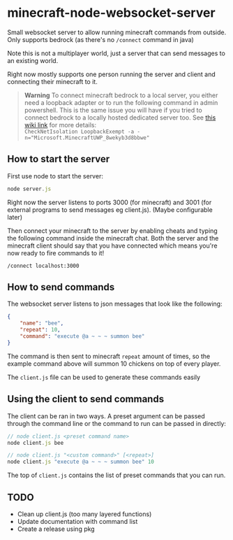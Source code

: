 # minecraft-node-websocket-server
Small websocket server to allow running minecraft commands from outside.
Only supports bedrock (as there's no `/connect` command in java)

Note this is not a multiplayer world, just a server that can send messages to an existing world.

Right now mostly supports one person running the server and client and connecting their minecraft to it. 

> **Warning**
> To connect minecraft bedrock to a local server, you either need a loopback adapter or to run the following command in admin powershell. This is the same issue you will have if you tried to connect bedrock to a locally hosted dedicated server too. See [this wiki link](https://minecraft.fandom.com/wiki/Bedrock_Dedicated_Server#Connection) for more details:  
> `CheckNetIsolation LoopbackExempt -a -n="Microsoft.MinecraftUWP_8wekyb3d8bbwe"`


## How to start the server
First use node to start the server:
```js
node server.js
```
Right now the server listens to ports 3000 (for minecraft) and 3001 (for external programs to send messages eg client.js). (Maybe configurable later)

Then connect your minecraft to the server by enabling cheats and typing the following command inside the minecraft chat. Both the server and the minecraft client should say that you have connected which means you're now ready to fire commands to it!
```
/connect localhost:3000
```

## How to send commands 

The websocket server listens to json messages that look like the following:
```json
{
    "name": "bee",
    "repeat": 10,
    "command": "execute @a ~ ~ ~ summon bee"
}
```

The command is then sent to minecraft `repeat` amount of times, so the example command above will summon 10 chickens on top of every player.

The `client.js` file can be used to generate these commands easily

## Using the client to send commands

The client can be ran in two ways. A preset argument can be passed through the command line or the command to run can be passed in directly:
```js
// node client.js <preset command name>
node client.js bee 

// node client.js "<custom command>" [<repeat>]
node client.js "execute @a ~ ~ ~ summon bee" 10
```

The top of `client.js` contains the list of preset commands that you can run.

## TODO
* Clean up client.js (too many layered functions)
* Update documentation with command list
* Create a release using pkg
